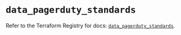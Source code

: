 # `data_pagerduty_standards`

Refer to the Terraform Registry for docs: [`data_pagerduty_standards`](https://registry.terraform.io/providers/pagerduty/pagerduty/3.19.3/docs/data-sources/standards).
